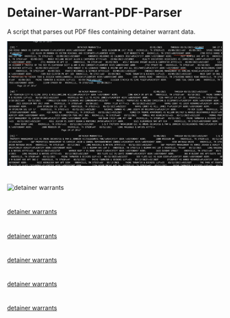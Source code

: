 # Detainer-Warrant-PDF-Parser
A script that parses out PDF files containing detainer warrant data. 


![detainer warrants](https://github.com/ThomasPepperz/Detainer-Warrant-PDF-Parser/blob/main/images/ex1.png?raw=true)

#

![detainer warrants](https://github.com/ThomasPepperz/Detainer-Warrant-PDF-Parser/tree/main/images/ex1.png)

#

[detainer warrants](https://github.com/ThomasPepperz/Detainer-Warrant-PDF-Parser/tree/main/images/ex2.png)

#

[detainer warrants](https://github.com/ThomasPepperz/Detainer-Warrant-PDF-Parser/tree/main/images/ex3.png)


#

[detainer warrants](https://github.com/ThomasPepperz/Detainer-Warrant-PDF-Parser/tree/main/images/ex4.png)


#

[detainer warrants](https://github.com/ThomasPepperz/Detainer-Warrant-PDF-Parser/tree/main/images/ex5.png)

#

[detainer warrants](https://github.com/ThomasPepperz/Detainer-Warrant-PDF-Parser/tree/main/images/ex6.png)

